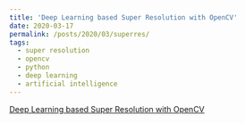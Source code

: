 ```yaml
---
title: 'Deep Learning based Super Resolution with OpenCV'
date: 2020-03-17
permalink: /posts/2020/03/superres/
tags:
  - super resolution
  - opencv
  - python
  - deep learning
  - artificial intelligence 
---
```


[Deep Learning based Super Resolution with OpenCV](https://towardsdatascience.com/deep-learning-based-super-resolution-with-opencv-4fd736678066 "Link to Medium")